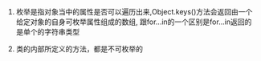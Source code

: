 1. 枚举是指对象当中的属性是否可以遍历出来,Object.keys()方法会返回由一个给定对象的自身可枚举属性组成的数组,
    跟for...in的一个区别是for...in返回的是单个的字符串类型

2. 类的内部所定义的方法，都是不可枚举的